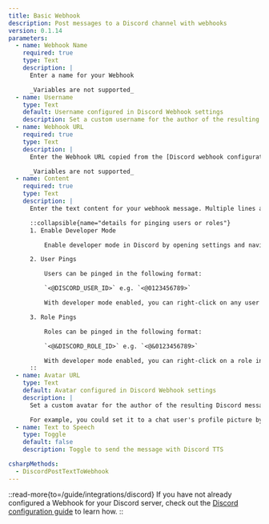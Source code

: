```yaml
---
title: Basic Webhook
description: Post messages to a Discord channel with webhooks
version: 0.1.14
parameters:
  - name: Webhook Name
    required: true
    type: Text
    description: |
      Enter a name for your Webhook

      _Variables are not supported_
  - name: Username
    type: Text
    default: Username configured in Discord Webhook settings
    description: Set a custom username for the author of the resulting Discord message
  - name: Webhook URL
    required: true
    type: Text
    description: |
      Enter the Webhook URL copied from the [Discord webhook configuration](/guide/integrations/discord)

      _Variables are not supported_
  - name: Content
    required: true
    type: Text
    description: |
      Enter the text content for your webhook message. Multiple lines and variables are supported.

      ::collapsible{name="details for pinging users or roles"}
      1. Enable Developer Mode

          Enable developer mode in Discord by opening settings and navigating to `App Settings -> Advanced`. Then, enable the `Developer Mode` toggle.

      2. User Pings

          Users can be pinged in the following format:

          `<@DISCORD_USER_ID>` e.g. `<@0123456789>`

          With developer mode enabled, you can right-click on any user in discord, and click `Copy ID` to obtain their user ID.

      3. Role Pings

          Roles can be pinged in the following format:

          `<@&DISCORD_ROLE_ID>` e.g. `<@&0123456789>`

          With developer mode enabled, you can right-click on a role in the server settings area, and click `Copy ID` to obtain its ID.
      ::
  - name: Avatar URL
    type: Text
    default: Avatar configured in Discord Webhook settings
    description: |
      Set a custom avatar for the author of the resulting Discord message

      For example, you could set it to a chat user's profile picture by using the [Get User Info for Target](/Sub-Actions/Twitch/Get-User-Info-for-Target) Sub-Action and then using the `%targetUserProfileImageUrl%` variable.
  - name: Text to Speech
    type: Toggle
    default: false
    description: Toggle to send the message with Discord TTS

csharpMethods:
  - DiscordPostTextToWebhook
---
```


::read-more{to=/guide/integrations/discord}
If you have not already configured a Webhook for your Discord server, check out the
[Discord configuration guide](/guide/integrations/discord) to learn how.
::